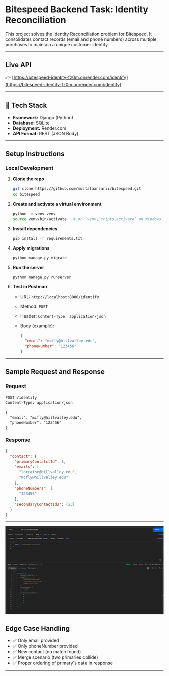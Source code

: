 

# Bitespeed Backend Task: Identity Reconciliation

This project solves the Identity Reconciliation problem for Bitespeed. It consolidates contact records (email and phone numbers) across multiple purchases to maintain a unique customer identity.

---

## Live API

👉 [https://bitespeed-identity-fz0m.onrender.com/identify](https://bitespeed-identity-fz0m.onrender.com/identify)

---

## 🔧 Tech Stack

- **Framework:** Django (Python)
- **Database:** SQLite
- **Deployment:** Render.com
- **API Format:** REST (JSON Body)

---

## Setup Instructions

### Local Development

1. **Clone the repo**
   ```bash
   git clone https://github.com/mustafaansarii/bitespeed.git
   cd bitespeed


2. **Create and activate a virtual environment**

   ```bash
   python -m venv venv
   source venv/bin/activate   # or `venv\Scripts\activate` on Windows
   ```

3. **Install dependencies**

   ```bash
   pip install -r requirements.txt
   ```

4. **Apply migrations**

   ```bash
   python manage.py migrate
   ```

5. **Run the server**

   ```bash
   python manage.py runserver
   ```

6. **Test in Postman**

   * URL: `http://localhost:8000/identify`
   * Method: `POST`
   * Header: `Content-Type: application/json`
   * Body (example):

     ```json
     {
       "email": "mcfly@hillvalley.edu",
       "phoneNumber": "123456"
     }
     ```

---

## Sample Request and Response

### Request

```http
POST /identify
Content-Type: application/json

{
  "email": "mcfly@hillvalley.edu",
  "phoneNumber": "123456"
}
```

### Response

```json
{
  "contact": {
    "primaryContatctId": 1,
    "emails": [
      "lorraine@hillvalley.edu",
      "mcfly@hillvalley.edu"
    ],
    "phoneNumbers": [
      "123456"
    ],
    "secondaryContactIds": [23]
  }
}
```

---
![screenshot](/postman%20eg.png)
## Edge Case Handling

* ✅ Only email provided
* ✅ Only phoneNumber provided
* ✅ New contact (no match found)
* ✅ Merge scenario (two primaries collide)
* ✅ Proper ordering of primary's data in response

---
